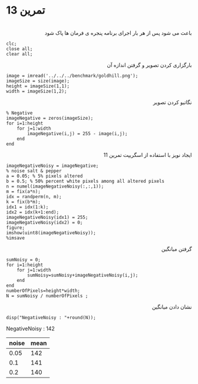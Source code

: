 # تمرین 13

<br />
<div dir="rtl">
    باعث می شود پس از هر بار اجرای برنامه پنجره ی فرمان ها پاک شود   
</div>

```
clc;
close all;
clear all;
```

<div dir="rtl">
    بارگزاری کردن تصویر و گرفتن اندازه آن
</div>

```
image = imread('../../../benchmark/goldhill.png');
imageSize = size(image);
height = imageSize(1,1);
width = imageSize(1,2);
```

<div dir="rtl">
 نگاتیو کردن تصویر
</div>

```
% Negative
imageNegative = zeros(imageSize);
for i=1:height
    for j=1:width
        imageNegative(i,j) = 255 - image(i,j);
    end
end
```

<div dir="rtl">
 ایجاد نویز با استفاده از اسگریپت تمرین 11
</div>

```
imageNegativeNoisy = imageNegative;
% noise salt & pepper
a = 0.05; % 5% pixels altered
b = 0.5; % 50% percent white pixels among all altered pixels
n = numel(imageNegativeNoisy(:,:,1));
m = fix(a*n);
idx = randperm(n, m);
k = fix(b*m);
idx1 = idx(1:k);
idx2 = idx(k+1:end);
imageNegativeNoisy(idx1) = 255;
imageNegativeNoisy(idx2) = 0;
figure;
imshow(uint8(imageNegativeNoisy));
%imsave
```

<div dir="rtl">
 گرفتن میانگین
</div>

```
sumNoisy = 0;
for i=1:height
    for j=1:width
        sumNoisy=sumNoisy+imageNegativeNoisy(i,j);          
    end
end
numberOfPixels=height*width;
N = sumNoisy / numberOfPixels ;
```

<div dir="rtl">
 نشان دادن میانگین
</div>

```
disp("NegativeNoisy : "+round(N));
```
NegativeNoisy : 142

noise | mean
------------ | -------------
0.05 | 142
0.1 | 141
0.2| 140
